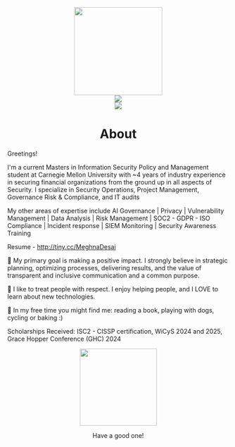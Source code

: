 <div align="center">
    <img src="https://github.githubassets.com/images/modules/logos_page/GitHub-Mark.png" height="200" />
</div>
<div align="center">
    <img src="https://readme-typing-svg.herokuapp.com?color=%236FDA44&size=32&center=true&vCenter=true&width=700&height=50&lines=Hi+👋+I'm+Meghna;MS+InfoSec+@+CMU;SecOps+and+GRC+Expert;Looking+for+Security+Full-time+Roles" />
</div>
<div align="center">
    <a href="https://www.linkedin.com/in/desaimeghna/"><img src="https://img.shields.io/badge/Linkedin-0077b5?style=flat&logo=linkedin" /></a>
</div>

<h1 align="center">About</h1>

Greetings!

I'm a current Masters in Information Security Policy and Management student at Carnegie Mellon University with ~4 years of industry experience in securing financial organizations from the ground up in all aspects of Security. I specialize in Security Operations, Project Management, Governance Risk & Compliance, and IT audits

My other areas of expertise include AI Governance | Privacy | Vulnerability Management | Data Analysis | Risk Management | SOC2 - GDPR - ISO Compliance | Incident response | SIEM Monitoring | Security Awareness Training

Resume -  http://tiny.cc/MeghnaDesai

💫 My primary goal is making a positive impact. I strongly believe in strategic planning, optimizing processes, delivering results, and the value of transparent and inclusive communication and a common purpose.

🍄 I like to treat people with respect. I enjoy helping people, and I LOVE to learn about new technologies.

🍄 In my free time you might find me: reading a book, playing with dogs, cycling or baking :)

Scholarships Received: ISC2 - CISSP certification, WiCyS 2024 and 2025, Grace Hopper Conference (GHC) 2024 

<div align="center">
    <img src="http://4.bp.blogspot.com/-qTS_smgj7Mk/VgBjDLPs-FI/AAAAAAAAUFQ/rjZ9qQUHxY4/s1600/lifting-up-glass.gif" height="175" />
    <p>Have a good one!</p>
</div>
